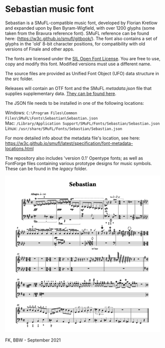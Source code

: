 # Sebastian music font

Sebastian is a SMuFL-compatible music font, developed by Florian Kretlow and expanded upon by Ben Byram-Wigfield, with over 1200 glyphs (some taken from the Bravura reference font). SMuFL reference can be found here: (https://w3c.github.io/smufl/gitbook/). The font also contains a set of glyphs in the 'old' 8-bit character positions, for compatibility with old versions of Finale and other apps.

The fonts are licensed under the [SIL Open Font License](http://scripts.sil.org/ofl). You are free to use, copy and modify this font. Modified versions must use a different name.

The source files are provided as Unified Font Object (UFO) data structure in the src folder.

Releases will contain an OTF font and the SMuFL *metadata.json* file that supplies supplementary data. [They can be found here](https://github.com/fkretlow/sebastian/releases).

The JSON file needs to be installed in one of the following locations:

Windows: `C:\Program Files\Common Files\SMuFL\Fonts\Sebastian\Sebastian.json`  
Mac: `/Library/Application Support/SMuFL/Fonts/Sebastian/Sebastian.json`  
Linux: `/usr/share/SMuFL/Fonts/Sebastian/Sebastian.json`

For more detailed info about the metadata file's location, see here:  
https://w3c.github.io/smufl/latest/specification/font-metadata-locations.html


The repository also includes 'version 0.1' Opentype fonts; as well as FontForge files containing various prototype designs for music symbols. These can be found in the *legacy* folder.
 
![image info](./Sebastian_sample.png)


FK, BBW - September 2021
